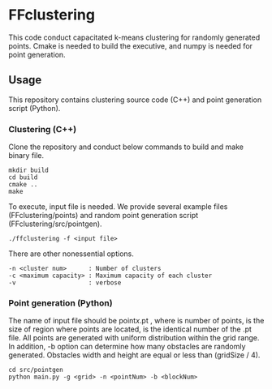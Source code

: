 # FFclustering

This code conduct capacitated k-means clustering for randomly generated points.
Cmake is needed to build the executive, and numpy is needed for point generation.

## Usage

This repository contains clustering source code (C++) and point generation script (Python).

### Clustering (C++)
Clone the repository and conduct below commands to build and make binary file.
```
mkdir build
cd build
cmake ..
make
```
To execute, input file is needed. We provide several example files (FFclustering/points) and random point generation script (FFclustering/src/pointgen).

```
./ffclustering -f <input file>
```

There are other nonessential options.
```
-n <cluster num>      : Number of clusters
-c <maximum capacity> : Maximum capacity of each cluster
-v                    : verbose
```

### Point generation (Python)
The name of input file should be point<num>_<grid>x<grid>_<id>.pt , where <num> is number of points, <grid> is the size of region where points are located, <id> is the identical number of the .pt file. All points are generated with uniform distribution within the grid range. In addition, -b option can determine how many obstacles are randomly generated. Obstacles width and height are equal or less than (gridSize / 4).
```
cd src/pointgen
python main.py -g <grid> -n <pointNum> -b <blockNum>
```
